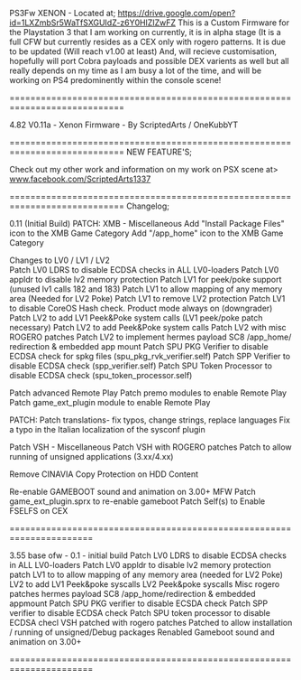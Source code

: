PS3Fw XENON - Located at; https://drive.google.com/open?id=1LXZmbSr5WaTfSXGUIdZ-z6Y0HlZIZwFZ
This is a Custom Firmware for the Playstation 3 that I am working on currently, it is in alpha stage (It is a full CFW but currently 
resides as a CEX only with rogero patterns. It is due to be updated (Will reach v1.00 at least) And, will recieve customisation, hopefully will port Cobra payloads and possible DEX varients as well but all really depends on my time as I am busy a lot of the time, and will be working on PS4 predominently within the console scene!

============================================================================

4.82 V0.11a - Xenon Firmware - By ScriptedArts / OneKubbYT

============================================================================
NEW FEATURE'S; 

Check out my other work and information
on my work on PSX scene at> www.facebook.com/ScriptedArts1337

============================================================================
Changelog; 

0.11 (Initial Build)
PATCH: XMB - Miscellaneous
Add "Install Package Files" icon to the XMB Game Category
Add "/app_home" icon to the XMB Game Category

Changes to LV0 / LV1 / LV2	
Patch LV0 LDRS to disable ECDSA checks in ALL LV0-loaders
Patch LV0 appldr to disable lv2 memory protection
Patch LV1 for peek/poke support (unused lv1 calls 182 and 183)
Patch LV1 to allow mapping of any memory area (Needed for LV2 Poke)
Patch LV1 to remove LV2 protection
Patch LV1 to disable CoreOS Hash check. Product mode always on (downgrader)
Patch LV2 to add LV1 Peek&Poke system calls (LV1 peek/poke patch necessary)
Patch LV2 to add Peek&Poke system calls
Patch LV2 with misc ROGERO patches
Patch LV2 to implement hermes payload SC8 /app_home/ redirection & embedded app mount
Patch SPU PKG Verifier to disable ECDSA check for spkg files (spu_pkg_rvk_verifier.self)
Patch SPP Verifier to disable ECDSA check (spp_verifier.self)
Patch SPU Token Processor to disable ECDSA check (spu_token_processor.self)

Patch advanced Remote Play
  Patch premo modules to enable Remote Play
  Patch game_ext_plugin module to enable Remote Play

PATCH: Patch translations- fix typos, change strings, replace languages
  Fix a typo in the Italian localization of the sysconf plugin

Patch VSH - Miscellaneous
Patch VSH with ROGERO patches
Patch to allow running of unsigned applications (3.xx/4.xx)

Remove CINAVIA Copy Protection on HDD Content

Re-enable GAMEBOOT sound and animation on 3.00+ MFW
  Patch game_ext_plugin.sprx to re-enable gameboot
Patch Self(s) to Enable FSELFS on CEX

======================================================================

3.55 base ofw - 0.1 - initial build
Patch LV0 LDRS to disable ECDSA checks in ALL LV0-loaders
Patch LV0 appldr to disable lv2 memory protection
patch LV1 to to allow mapping of any memory area (needed for LV2 Poke)
         LV2 to add LV1 Peek&poke syscalls
         LV2 Peek&poke syscalls
         Misc rogero patches
         hermes payload SC8 /app_home/redirection & embedded appmount
         Patch SPU PKG verifier to disable ECSDA check
         Patch SPP verifier to disable ECDSA check
         Patch SPU token processor to disable ECDSA checl
VSH patched with rogero patches
Patched to allow installation / running of unsigned/Debug packages 
Renabled Gameboot sound and animation on 3.00+

======================================================================
